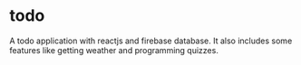 # todo
A todo application with reactjs and firebase database. It also includes some features like getting weather and programming quizzes.
